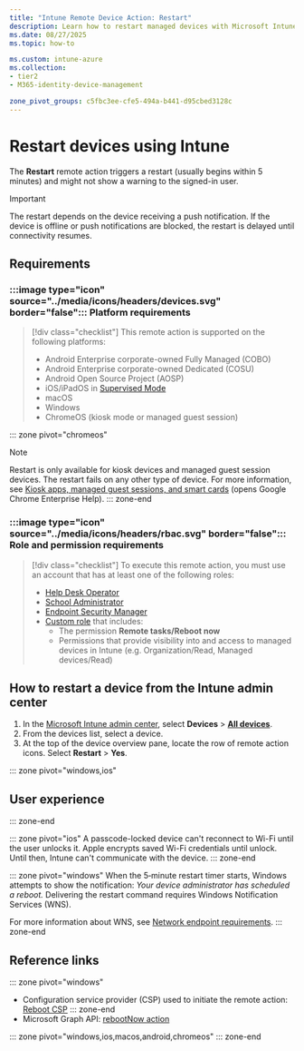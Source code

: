 ```yaml
---
title: "Intune Remote Device Action: Restart"
description: Learn how to restart managed devices with Microsoft Intune.
ms.date: 08/27/2025
ms.topic: how-to

ms.custom: intune-azure
ms.collection:
- tier2
- M365-identity-device-management

zone_pivot_groups: c5fbc3ee-cfe5-494a-b441-d95cbed3128c
---
```


# Restart devices using Intune

The **Restart** remote action triggers a restart (usually begins within 5 minutes) and might not show a warning to the signed-in user.

> [!IMPORTANT]
> The restart depends on the device receiving a push notification. If the device is offline or push notifications are blocked, the restart is delayed until connectivity resumes.

## Requirements

### :::image type="icon" source="../media/icons/headers/devices.svg" border="false"::: Platform requirements

> [!div class="checklist"]
> This remote action is supported on the following platforms:
> - Android Enterprise corporate-owned Fully Managed (COBO)
> - Android Enterprise corporate-owned Dedicated (COSU)
> - Android Open Source Project (AOSP)
> - iOS/iPadOS in [Supervised Mode][IOS-SUP]
> - macOS
> - Windows
> - ChromeOS (kiosk mode or managed guest session)

::: zone pivot="chromeos"

> [!NOTE]
> Restart is only available for kiosk devices and managed guest session devices. The restart fails on any other type of device. For more information, see [Kiosk apps, managed guest sessions, and smart cards](https://support.google.com/chrome/a/topic/6128720?) (opens Google Chrome Enterprise Help).
::: zone-end

### :::image type="icon" source="../media/icons/headers/rbac.svg" border="false"::: Role and permission requirements

> [!div class="checklist"]
> To execute this remote action, you must use an account that has at least one of the following roles:
>
> - [Help Desk Operator][INT-R1]
> - [School Administrator][INT-R2]
> - [Endpoint Security Manager][INT-R4]
> - [Custom role][INT-RC] that includes:
>   - The permission **Remote tasks/Reboot now**
>   - Permissions that provide visibility into and access to managed devices in Intune (e.g. Organization/Read, Managed devices/Read)

## How to restart a device from the Intune admin center

1. In the [Microsoft Intune admin center][INT-AC], select **Devices** > [**All devices**][INT-ALLD].
1. From the devices list, select a device.
1. At the top of the device overview pane, locate the row of remote action icons. Select **Restart** > **Yes**.

::: zone pivot="windows,ios"
## User experience
::: zone-end

::: zone pivot="ios"
A passcode-locked device can't reconnect to Wi-Fi until the user unlocks it. Apple encrypts saved Wi-Fi credentials until unlock. Until then, Intune can't communicate with the device.
::: zone-end

::: zone pivot="windows"
When the 5‑minute restart timer starts, Windows attempts to show the notification: *Your device administrator has scheduled a reboot.* Delivering the restart command requires Windows Notification Services (WNS).

For more information about WNS, see [Network endpoint requirements](../fundamentals/intune-endpoints.md#windows-push-notification-services-wns-dependencies).
::: zone-end

## Reference links

::: zone pivot="windows"
- Configuration service provider (CSP) used to initiate the remote action: [Reboot CSP][CSP-1]
::: zone-end
- Microsoft Graph API: [rebootNow action][GRAPH-1]

<!--links-->

<!-- graph -->

[GRAPH-1]: /graph/api/intune-devices-manageddevice-rebootnow

<!-- admin center -->

[INT-AC]: https://go.microsoft.com/fwlink/?linkid=2109431
[INT-ALLD]: https://go.microsoft.com/fwlink/?linkid=2333814

<!-- roles -->

[INT-R1]: /intune/intune-service/fundamentals/role-based-access-control-reference#help-desk-operator
[INT-R2]: /intune/intune-service/fundamentals/role-based-access-control-reference#school-administrator
[INT-R4]: /intune/intune-service/fundamentals/role-based-access-control-reference#endpoint-security-manager
[INT-RC]: /intune/intune-service/fundamentals/create-custom-role

[IOS-SUP]: /intune/intune-service/remote-actions/device-supervised-mode

[CSP-1]: /windows/client-management/mdm/reboot-csp

::: zone pivot="windows,ios,macos,android,chromeos"
::: zone-end
